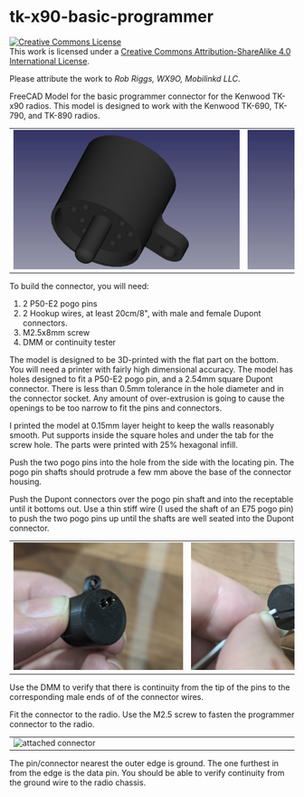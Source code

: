 # tk-x90-basic-programmer

<a rel="license" href="http://creativecommons.org/licenses/by-sa/4.0/"><img alt="Creative Commons License" style="border-width:0" src="https://i.creativecommons.org/l/by-sa/4.0/88x31.png" /></a>
<br />
This work is licensed under a <a rel="license" href="http://creativecommons.org/licenses/by-sa/4.0/">Creative Commons Attribution-ShareAlike 4.0 International License</a>.

Please attribute the work to *Rob Riggs, WX9O, Mobilinkd LLC*.

FreeCAD Model for the basic programmer connector for the Kenwood TK-x90
radios.  This model is designed to work with the Kenwood TK-690, TK-790,
and TK-890 radios.

<table>
  <tr>
    <td>
      <div style="width: 400px;">
        <img src="programmer_model_1.jpg" alt="programmer model"/>
      </div>
    </td>
    <td>
      <div style="width: 400px">
        <img src="programmer_model_2.jpg" alt="programmer model"/>
      </div>
    </td>
  </tr>
</table>

To build the connector, you will need:

 1. 2 P50-E2 pogo pins
 1. 2 Hookup wires, at least 20cm/8", with male and female Dupont connectors.
 1. M2.5x8mm screw
 1. DMM or continuity tester

The model is designed to be 3D-printed with the flat part on the bottom.
You will need a printer with fairly high dimensional accuracy.  The model
has holes designed to fit a P50-E2 pogo pin, and a 2.54mm square Dupont
connector.  There is less than 0.5mm tolerance in the hole diameter and
in the connector socket.  Any amount of over-extrusion is going to cause
the openings to be too narrow to fit the pins and connectors.

I printed the model at 0.15mm layer height to keep the walls reasonably
smooth.  Put supports inside the square holes and under the tab for the
screw hole.  The parts were printed with 25% hexagonal infill.

Push the two pogo pins into the hole from the side with the locating
pin.  The pogo pin shafts should protrude a few mm above the base of
the connector housing.

Push the Dupont connectors over the pogo pin shaft and into the
receptable until it bottoms out.  Use a thin stiff wire (I used the
shaft of an E75 pogo pin) to push the two pogo pins up until the shafts
are well seated into the Dupont connector.

<table>
  <tr>
    <td>
      <div style="width: 300px;">
        <img src="connector_1.jpg" alt="connector assembly 1"/>
      </div>
    </td>
    <td>
      <div style="width: 300px">
        <img src="connector_2.jpg" alt="connector assembly 2"/>
      </div>
    </td>
    <td>
      <div style="width: 300px;">
        <img src="connector_3.jpg" alt="connector assembly 3"/>
      </div>
    </td>
  </tr>
</table>

Use the DMM to verify that there is continuity from the tip of the pins
to the corresponding male ends of of the connector wires.

Fit the connector to the radio.  Use the M2.5 screw to fasten the
programmer connector to the radio.


<table>
  <tr>
    <td>
      <div style="width: 600px;">
        <img src="attached_connector.jpg" alt="attached connector"/>
      </div>
    </td>
  </tr>
</table>

The pin/connector nearest the outer edge is ground.  The one furthest in
from the edge is the data pin.  You should be able to verify continuity
from the ground wire to the radio chassis.



